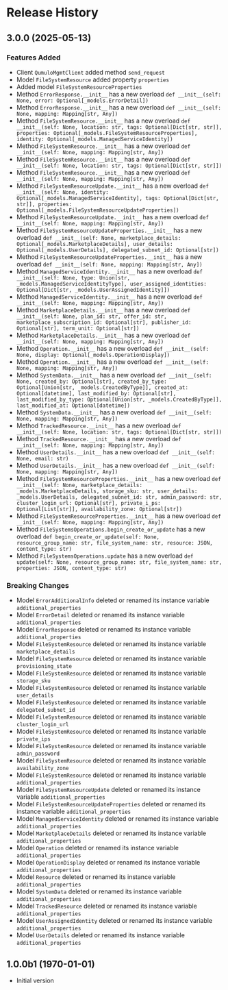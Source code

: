 # Release History

## 3.0.0 (2025-05-13)

### Features Added

  - Client `QumuloMgmtClient` added method `send_request`
  - Model `FileSystemResource` added property `properties`
  - Added model `FileSystemResourceProperties`
  - Method `ErrorResponse.__init__` has a new overload `def __init__(self: None, error: Optional[_models.ErrorDetail])`
  - Method `ErrorResponse.__init__` has a new overload `def __init__(self: None, mapping: Mapping[str, Any])`
  - Method `FileSystemResource.__init__` has a new overload `def __init__(self: None, location: str, tags: Optional[Dict[str, str]], properties: Optional[_models.FileSystemResourceProperties], identity: Optional[_models.ManagedServiceIdentity])`
  - Method `FileSystemResource.__init__` has a new overload `def __init__(self: None, mapping: Mapping[str, Any])`
  - Method `FileSystemResource.__init__` has a new overload `def __init__(self: None, location: str, tags: Optional[Dict[str, str]])`
  - Method `FileSystemResource.__init__` has a new overload `def __init__(self: None, mapping: Mapping[str, Any])`
  - Method `FileSystemResourceUpdate.__init__` has a new overload `def __init__(self: None, identity: Optional[_models.ManagedServiceIdentity], tags: Optional[Dict[str, str]], properties: Optional[_models.FileSystemResourceUpdateProperties])`
  - Method `FileSystemResourceUpdate.__init__` has a new overload `def __init__(self: None, mapping: Mapping[str, Any])`
  - Method `FileSystemResourceUpdateProperties.__init__` has a new overload `def __init__(self: None, marketplace_details: Optional[_models.MarketplaceDetails], user_details: Optional[_models.UserDetails], delegated_subnet_id: Optional[str])`
  - Method `FileSystemResourceUpdateProperties.__init__` has a new overload `def __init__(self: None, mapping: Mapping[str, Any])`
  - Method `ManagedServiceIdentity.__init__` has a new overload `def __init__(self: None, type: Union[str, _models.ManagedServiceIdentityType], user_assigned_identities: Optional[Dict[str, _models.UserAssignedIdentity]])`
  - Method `ManagedServiceIdentity.__init__` has a new overload `def __init__(self: None, mapping: Mapping[str, Any])`
  - Method `MarketplaceDetails.__init__` has a new overload `def __init__(self: None, plan_id: str, offer_id: str, marketplace_subscription_id: Optional[str], publisher_id: Optional[str], term_unit: Optional[str])`
  - Method `MarketplaceDetails.__init__` has a new overload `def __init__(self: None, mapping: Mapping[str, Any])`
  - Method `Operation.__init__` has a new overload `def __init__(self: None, display: Optional[_models.OperationDisplay])`
  - Method `Operation.__init__` has a new overload `def __init__(self: None, mapping: Mapping[str, Any])`
  - Method `SystemData.__init__` has a new overload `def __init__(self: None, created_by: Optional[str], created_by_type: Optional[Union[str, _models.CreatedByType]], created_at: Optional[datetime], last_modified_by: Optional[str], last_modified_by_type: Optional[Union[str, _models.CreatedByType]], last_modified_at: Optional[datetime])`
  - Method `SystemData.__init__` has a new overload `def __init__(self: None, mapping: Mapping[str, Any])`
  - Method `TrackedResource.__init__` has a new overload `def __init__(self: None, location: str, tags: Optional[Dict[str, str]])`
  - Method `TrackedResource.__init__` has a new overload `def __init__(self: None, mapping: Mapping[str, Any])`
  - Method `UserDetails.__init__` has a new overload `def __init__(self: None, email: str)`
  - Method `UserDetails.__init__` has a new overload `def __init__(self: None, mapping: Mapping[str, Any])`
  - Method `FileSystemResourceProperties.__init__` has a new overload `def __init__(self: None, marketplace_details: _models.MarketplaceDetails, storage_sku: str, user_details: _models.UserDetails, delegated_subnet_id: str, admin_password: str, cluster_login_url: Optional[str], private_i_ps: Optional[List[str]], availability_zone: Optional[str])`
  - Method `FileSystemResourceProperties.__init__` has a new overload `def __init__(self: None, mapping: Mapping[str, Any])`
  - Method `FileSystemsOperations.begin_create_or_update` has a new overload `def begin_create_or_update(self: None, resource_group_name: str, file_system_name: str, resource: JSON, content_type: str)`
  - Method `FileSystemsOperations.update` has a new overload `def update(self: None, resource_group_name: str, file_system_name: str, properties: JSON, content_type: str)`

### Breaking Changes

  - Model `ErrorAdditionalInfo` deleted or renamed its instance variable `additional_properties`
  - Model `ErrorDetail` deleted or renamed its instance variable `additional_properties`
  - Model `ErrorResponse` deleted or renamed its instance variable `additional_properties`
  - Model `FileSystemResource` deleted or renamed its instance variable `marketplace_details`
  - Model `FileSystemResource` deleted or renamed its instance variable `provisioning_state`
  - Model `FileSystemResource` deleted or renamed its instance variable `storage_sku`
  - Model `FileSystemResource` deleted or renamed its instance variable `user_details`
  - Model `FileSystemResource` deleted or renamed its instance variable `delegated_subnet_id`
  - Model `FileSystemResource` deleted or renamed its instance variable `cluster_login_url`
  - Model `FileSystemResource` deleted or renamed its instance variable `private_ips`
  - Model `FileSystemResource` deleted or renamed its instance variable `admin_password`
  - Model `FileSystemResource` deleted or renamed its instance variable `availability_zone`
  - Model `FileSystemResource` deleted or renamed its instance variable `additional_properties`
  - Model `FileSystemResourceUpdate` deleted or renamed its instance variable `additional_properties`
  - Model `FileSystemResourceUpdateProperties` deleted or renamed its instance variable `additional_properties`
  - Model `ManagedServiceIdentity` deleted or renamed its instance variable `additional_properties`
  - Model `MarketplaceDetails` deleted or renamed its instance variable `additional_properties`
  - Model `Operation` deleted or renamed its instance variable `additional_properties`
  - Model `OperationDisplay` deleted or renamed its instance variable `additional_properties`
  - Model `Resource` deleted or renamed its instance variable `additional_properties`
  - Model `SystemData` deleted or renamed its instance variable `additional_properties`
  - Model `TrackedResource` deleted or renamed its instance variable `additional_properties`
  - Model `UserAssignedIdentity` deleted or renamed its instance variable `additional_properties`
  - Model `UserDetails` deleted or renamed its instance variable `additional_properties`

## 1.0.0b1 (1970-01-01)

- Initial version
